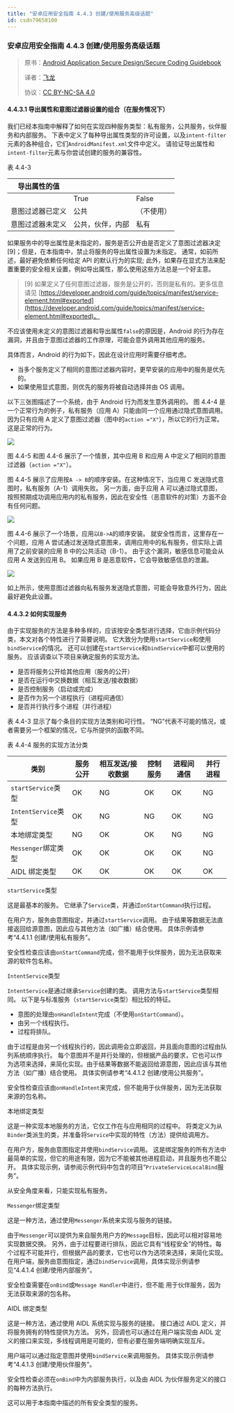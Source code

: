 ```yaml
---
title: "安卓应用安全指南 4.4.3 创建/使用服务高级话题"
id: csdn79658100
---
```


### 安卓应用安全指南 4.4.3 创建/使用服务高级话题

> 原书：[Android Application Secure Design/Secure Coding Guidebook](http://www.jssec.org/dl/android_securecoding_en.pdf)
> 
> 译者：[飞龙](https://github.com/wizardforcel)
> 
> 协议：[CC BY-NC-SA 4.0](http://creativecommons.org/licenses/by-nc-sa/4.0/)

#### 4.4.3.1 导出属性和意图过滤器设置的组合（在服务情况下）

我们已经本指南中解释了如何在实现四种服务类型：私有服务，公共服务，伙伴服务和内部服务。 下表中定义了每种导出属性类型的许可设置，以及`intent-filter`元素的各种组合，它们`AndroidManifest.xml`文件中定义。 请验证导出属性和`intent-filter`元素与你尝试创建的服务的兼容性。

表 4.4-3

| 导出属性的值 |  |  |
| --- | --- | --- |
|  | True | False |
| 意图过滤器已定义 | 公共 | （不使用） |
| 意图过滤器未定义 | 公共，伙伴，内部 | 私有 |

如果服务中的导出属性是未指定的，服务是否公开由是否定义了意图过滤器决定 [9]；但是，在本指南中，禁止将服务的导出属性设置为未指定。 通常，如前所述，最好避免依赖任何给定 API 的默认行为的实现; 此外，如果存在显式方法来配置重要的安全相关设置，例如导出属性，那么使用这些方法总是一个好主意。

> [9] 如果定义了任何意图过滤器，服务是公开的，否则是私有的。更多信息请见 [https://developer.android.com/guide/topics/manifest/service-element.html#exported](https://developer.android.com/guide/topics/manifest/service-element.html#exported)。

不应该使用未定义的意图过滤器和导出属性`false`的原因是，Android 的行为存在漏洞，并且由于意图过滤器的工作原理，可能会意外调用其他应用的服务。

具体而言，Android 的行为如下，因此在设计应用时需要仔细考虑。

*   当多个服务定义了相同的意图过滤器内容时，更早安装的应用中的服务是优先的。
*   如果使用显式意图，则优先的服务将被自动选择并由 OS 调用。

以下三张图描述了一个系统，由于 Android 行为而发生意外调用的。 图 4.4-4 是一个正常行为的例子，私有服务（应用 A）只能由同一个应用通过隐式意图调用。 因为只有应用 A 定义了意图过滤器（图中的`action ="X"`），所以它的行为正常。 这是正常的行为。

![](../img/671fe42df7c22f063b20787928eda523.png)

图 4.4-5 和图 4.4-6 展示了一个情景，其中应用 B 和应用 A 中定义了相同的意图过滤器（`action ="X"`）。

图 4.4-5 展示了应用按`A -> B`的顺序安装。在这种情况下，当应用 C 发送隐式意图时，私有服务（A-1）调用失败。 另一方面，由于应用 A 可以通过隐式意图，按照预期成功调用应用内的私有服务，因此在安全性（恶意软件的对策）方面不会有任何问题。

![](../img/7c969a4cd8b68e63b4ea65f3cc3681b3.png)

图 4.4-6 展示了一个场景，应用以`B->A`的顺序安装。 就安全性而言，这里存在一个问题，应用 A 尝试通过发送隐式意图来，调用应用中的私有服务，但实际上调用了之前安装的应用 B 中的公共活动（B-1）。 由于这个漏洞，敏感信息可能会从应用 A 发送到应用 B。 如果应用 B 是恶意软件，它会导致敏感信息的泄漏。

![](../img/2a7d3c72303995c4b55805fe496af433.png)

如上所示，使用意图过滤器向私有服务发送隐式意图，可能会导致意外行为，因此最好避免此设置。

#### 4.4.3.2 如何实现服务

由于实现服务的方法是多种多样的，应该按安全类型进行选择，它由示例代码分类，本文对各个特性进行了简要说明。 它大致分为使用`startService`和使用`bindService`的情况。 还可以创建在`startService`和`bindService`中都可以使用的服务。 应该调查以下项目来确定服务的实现方法。

*   是否将服务公开给其他应用（服务的公开）
*   是否在运行中交换数据（相互发送/接收数据）
*   是否控制服务（启动或完成）
*   是否作为另一个进程执行（进程间通信）
*   是否并行执行多个进程（并行进程）

表 4.4-3 显示了每个条目的实现方法类别和可行性。 “NG”代表不可能的情况，或者需要另一个框架的情况，它与所提供的函数不同。

表 4.4-4 服务的实现方法分类

| 类别 | 服务公开 | 相互发送/接收数据 | 控制服务 | 进程间通信 | 并行进程 |
| --- | --- | --- | --- | --- | --- |
| `startService`类型 | OK | NG | OK | OK | NG |
| `IntentService`类型 | OK | NG | NG | OK | NG |
| 本地绑定类型 | NG | OK | OK | NG | NG |
| `Messenger`绑定类型 | OK | OK | OK | OK | NG |
| AIDL 绑定类型 | OK | OK | OK | OK | OK |

`startService`类型

这是最基本的服务。 它继承了`Service`类，并通过`onStartCommand`执行过程。

在用户方，服务由意图指定，并通过`startService`调用。 由于结果等数据无法直接返回给源意图，因此应与其他方法（如广播）结合使用。 具体示例请参考“4.4.1.1 创建/使用私有服务”。

安全性检查应该由`onStartCommand`完成，但不能用于伙伴服务，因为无法获取来源的软件包名称。

`IntentService`类型

`IntentService`是通过继承`Service`创建的类。 调用方法与`startService`类型相同。 以下是与标准服务（`startService`类型）相比较的特征。

*   意图的处理由`onHandleIntent`完成（不使用`onStartCommand`）。
*   由另一个线程执行。
*   过程将排队。

由于过程是由另一个线程执行的，因此调用会立即返回，并且面向意图的过程由队列系统顺序执行。 每个意图并不是并行处理的，但根据产品的要求，它也可以作为选项来选择，来简化实现。由于结果等数据不能返回给源意图，因此应该与其他方法（如广播）结合使用。 具体实例请参考“4.4.1.2 创建/使用公共服务”。

安全性检查应该由`onHandleIntent`来完成，但不能用于伙伴服务，因为无法获取来源的包名称。

本地绑定类型

这是一种实现本地服务的方法，它仅工作在与应用相同的过程中。 将类定义为从`Binder`类派生的类，并准备将`Service`中实现的特性（方法）提供给调用方。

在用户方，服务由意图指定并使用`bindService`调用。 这是绑定服务的所有方法中最简单的实现，但它的用途有限，因为它不能被其他进程启动，并且服务也不能公开。 具体实现示例，请参阅示例代码中包含的项目“`PrivateServiceLocalBind`服务”。

从安全角度来看，只能实现私有服务。

`Messenger`绑定类型

这是一种方法，通过使用`Messenger`系统来实现与服务的链接。

由于`Messenger`可以提供为来自服务用户方的`Message`目标，因此可以相对容易地实现数据交换。 另外，由于过程要进行排队，因此它具有“线程安全”的特性。每个过程不可能并行，但根据产品的要求，它也可以作为选项来选择，来简化实现。 在用户端，服务由意图指定，通过`bindService`调用，具体实现示例请参见“4.4.1.4 创建/使用内部服务”。

安全检查需要在`onBind`或`Message Handler`中进行，但不能 用于伙伴服务，因为无法获取来源的包名称。

AIDL 绑定类型

这是一种方法，通过使用 AIDL 系统实现与服务的链接。 接口通过 AIDL 定义，并将服务拥有的特性提供为方法。 另外，回调也可以通过在用户端实现由 AIDL 定义的接口来实现，多线程调用是可能的，但有必要在服务端明确实现互斥。

用户端可以通过指定意图并使用`bindService`来调用服务。 具体实现示例请参考“4.4.1.3 创建/使用伙伴服务”。

安全性检查必须在`onBind`中为内部服务执行，以及由 AIDL 为伙伴服务定义的接口的每种方法执行。

这可以用于本指南中描述的所有安全类型的服务。